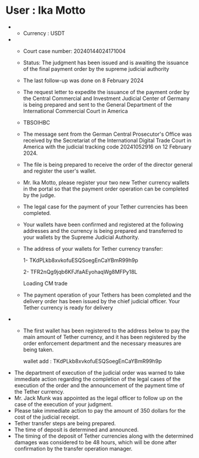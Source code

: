 # User : Ika Motto

* * Currency : USDT
 * * Court case number: 20240144024171004
   * Status: The judgment has been issued and is awaiting the issuance of the final payment order by the supreme judicial authority
   * The last follow-up was done on 8 February 2024
   * The request letter to expedite the issuance of the payment order by the Central Commercial and Investment Judicial Center of Germany is being prepared and sent to the General Department of the International Commercial Court in America
   * TBSOIHBC
   * The message sent from the German Central Prosecutor's Office was received by the Secretariat of the International Digital Trade Court in America with the judicial tracking code 20241052916 on 12 February 2024.
   * The file is being prepared to receive the order of the director general and register the user's wallet.
   * Mr. Ika Motto, please register your two new Tether currency wallets in the portal so that the payment order operation can be completed by the judge.
   * The legal case for the payment of your Tether currencies has been completed.
   * Your wallets have been confirmed and registered at the following addresses and the currency is being prepared and transferred to your wallets by the Supreme Judicial Authority.
   * The address of your wallets for Tether currency transfer:
     
     1- TKdPLkb8xvkofuESQSoegEnCaYBmR99h9p
   
     2- TFR2nQg9jqb6KFJfaAEyohaqWg8MFPy18L

      Loading CM trade
     
    * The payment operation of your Tethers has been completed and the delivery order has been issued by the chief judicial officer.
Your Tether currency is ready for delivery
  * * The first wallet has been registered to the address below to pay the main amount of Tether currency, and it has been registered by the order enforcement department and the necessary measures are being taken.
      
      wallet add : TKdPLkb8xvkofuESQSoegEnCaYBmR99h9p
  * The department of execution of the judicial order was warned to take immediate action regarding the completion of the legal cases of the execution of the order and the announcement of the payment time of the Tether currency.
  * Mr. Jack Munk was appointed as the legal officer to follow up on the case of the execution of your judgment.
  * Please take immediate action to pay the amount of 350 dollars for the cost of the judicial receipt.
  * Tether transfer steps are being prepared.
  * The time of deposit is determined and announced.
  * The timing of the deposit of Tether currencies along with the determined damages was considered to be 48 hours, which will be done after confirmation by the transfer operation manager. 
   ##
